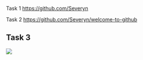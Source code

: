 Task 1 
https://github.com/Severyn

Task 2 
https://github.com/Severyn/welcome-to-github


<h2>Task 3</h2>

<img src="https://lh3.googleusercontent.com/moVkOJugrdqpTrF831pdsb3pqUdNV_v__H8K1nyifb29ZvHurfZZ4FrnSFcGBlx2GXTsCY4S8fHlQ6E=w1366-h638-rw">
